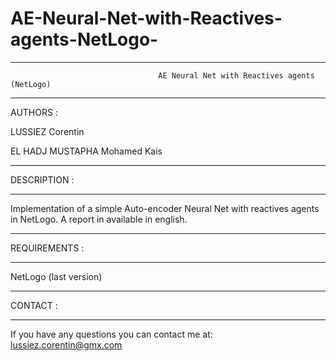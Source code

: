 # AE-Neural-Net-with-Reactives-agents-NetLogo-

****************************************************************************************************************
                                     AE Neural Net with Reactives agents (NetLogo)                                        
****************************************************************************************************************

AUTHORS :

LUSSIEZ Corentin 

EL HADJ MUSTAPHA Mohamed Kais

*********************
DESCRIPTION :
*********************

Implementation of a simple Auto-encoder Neural Net with reactives agents in NetLogo.
A report in available in english.

*********************
REQUIREMENTS :
*********************

NetLogo (last version)

*********************
CONTACT :
*********************
If you have any questions you can contact me at: lussiez.corentin@gmx.com
